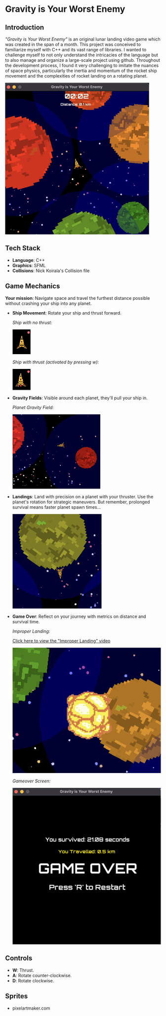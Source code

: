 # Gravity is Your Worst Enemy

## Introduction
_"Gravity is Your Worst Enemy"_ is an original lunar landing video game which was created in the span of a month. This project was conceived to familiarize myself with C++ and its vast range of libraries. I wanted to challenge myself to not only understand the intricacies of the language but to also manage and organize a large-scale project using github. Throughout the development process, I found it very challenging to imitate the nuances of space physics, particularly the inertia and momentum of the rocket ship movement and the complexities of rocket landing on a rotating planet. 

<img width="466" alt="Screen Shot 2023-09-05 at 4 48 54 PM" src="./assets/readme/game.png">


## Tech Stack
- **Language**: C++
- **Graphics**: SFML
- **Collisions**: Nick Koirala's Collision file

## Game Mechanics
**Your mission**: Navigate space and travel the furthest distance possible without crashing your ship into any planet. 

- **Ship Movement**: Rotate your ship and thrust forward.

  _Ship with no thrust:_

  <img width="58" alt="Screen Shot 2023-09-05 at 5 01 18 PM" src="./assets/readme/no_thrust.png">

  _Ship with thrust (activated by pressing w):_

  <img width="58" alt="Screen Shot 2023-09-05 at 5 02 30 PM" src="./assets/readme/with_thrust.png">

- **Gravity Fields**: Visible around each planet, they'll pull your ship in.

  _Planet Gravity Field:_

  <img width="284" alt="Screen Shot 2023-09-05 at 5 03 35 PM" src="./assets/readme/gravityfield.png">

- **Landings**: Land with precision on a planet with your thruster. Use the planet's rotation for strategic maneuvers. But remember, prolonged survival means faster planet spawn times...

  <img width="288" alt="Screen Shot 2023-09-05 at 5 05 49 PM" src="./assets/readme/proper-landing.png">

- **Game Over**: Reflect on your journey with metrics on distance and survival time.
  

  _Improper Landing:_

  <a href="./assets/readme/improper-landing.mov">Click here to view the "Improper Landing" video</a>

  <img width="511" alt="Screen Shot 2023-09-05 at 4 50 39 PM" src="./assets/readme/explosion.png">


  _Gameover Screen:_

  <img width="511" alt="Screen Shot 2023-09-05 at 4 50 39 PM" src="./assets/readme/gameover.png">

## Controls
- **W**: Thrust.
- **A**: Rotate counter-clockwise.
- **D**: Rotate clockwise.

## Sprites
-  pixelartmaker.com 
